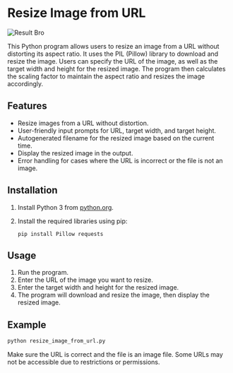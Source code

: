 # Resize Image from URL

![Result Bro](https://raw.githubusercontent.com/Bahrul-Rozak/Resize-Image-From-URL/main/resize_image_from_url.png)

This Python program allows users to resize an image from a URL without distorting its aspect ratio. It uses the PIL (Pillow) library to download and resize the image. Users can specify the URL of the image, as well as the target width and height for the resized image. The program then calculates the scaling factor to maintain the aspect ratio and resizes the image accordingly.

## Features

- Resize images from a URL without distortion.
- User-friendly input prompts for URL, target width, and target height.
- Autogenerated filename for the resized image based on the current time.
- Display the resized image in the output.
- Error handling for cases where the URL is incorrect or the file is not an image.

## Installation

1. Install Python 3 from [python.org](https://www.python.org/downloads/).
2. Install the required libraries using pip:

    ```
    pip install Pillow requests
    ```

## Usage

1. Run the program.
2. Enter the URL of the image you want to resize.
3. Enter the target width and height for the resized image.
4. The program will download and resize the image, then display the resized image.

## Example

```python
python resize_image_from_url.py
```

Make sure the URL is correct and the file is an image file. Some URLs may not be accessible due to restrictions or permissions.
